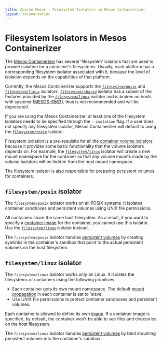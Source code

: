 ```yaml
---
title: Apache Mesos - Filesystem Isolators in Mesos Containerizer
layout: documentation
---
```


# Filesystem Isolators in Mesos Containerizer

The [Mesos Containerizer](../mesos-containerizer.md) has several 'filesystem'
isolators that are used to provide isolation for a container's filesystems.
Usually, each platform has a corresponding filesystem isolator associated with
it, because the level of isolation depends on the capabilities of that platform.

Currently, the Mesos Containerizer supports the
[`filesystem/posix`](#filesystemposix-isolator) and
[`filesystem/linux`](#filesystemlinux-isolator) isolators.
[`filesystem/shared`](filesystem-shared.md) isolator has a subset of the
features provided by the [`filesystem/linux`](#filesystemlinux-isolator)
isolator and is broken on hosts with systemd
([MESOS-6563](https://issues.apache.org/jira/browse/MESOS-6563)), thus is not
recommended and will be deprecated.

If you are using the Mesos Containerizer, at least one of the filesystem
isolators needs to be specified through the `--isolation` flag. If a user does
not specify any filesystem isolator, Mesos Containerizer will default to using
the [`filesystem/posix`](#filesystemposix-isolator) isolator.

Filesystem isolation is a pre-requisite for all the [container volume
isolators](../container-volume.md) because it provides some basic
functionality that the volume isolators depends on. For example, the
[`filesystem/linux`](#filesystemlinux-isolator) isolator will create a new mount
namespace for the container so that any volume mounts made by the volume
isolators will be hidden from the host mount namespace.

The filesystem isolator is also responsible for preparing [persistent volumes](../persistent-volume.md)
for containers.

## `filesystem/posix` isolator

The `filesystem/posix` isolator works on all POSIX systems. It isolates
container sandboxes and persistent volumes using UNIX file permissions.

All containers share the same host filesystem. As a result, if you want to
specify a [container image](../container-image.md) for the container, you cannot
use this isolator. Use the [`filesystem/linux`](#filesystemlinux-isolator)
isolator instead.

The `filesystem/posix` isolator handles [persistent volumes](../persistent-volume.md)
by creating symlinks in the container's sandbox that point to the actual
persistent volumes on the host filesystem.

## `filesystem/linux` isolator

The `filesystem/linux` isolator works only on Linux. It isolates the filesystems
of containers using the following primitives:

* Each container gets its own mount namespace. The default [mount propagation](https://www.kernel.org/doc/Documentation/filesystems/sharedsubtree.txt)
  in each container is set to 'slave'.
* Use UNIX file permissions to protect container sandboxes and persistent
  volumes.

Each container is allowed to define its own [image](../container-image.md). If a
container image is specified, by default, the container won't be able to see
files and directories on the host filesystem.

The `filesystem/linux` isolator handles [persistent volumes](../persistent-volume.md)
by bind mounting persistent volumes into the container's sandbox.
